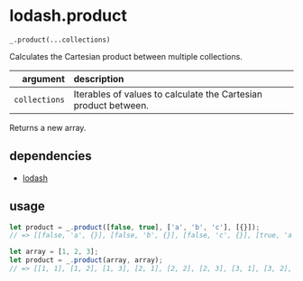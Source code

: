 # lodash.product

`_.product(...collections)`

Calculates the Cartesian product between multiple collections.

| argument | description |
| ---: | :--- |
| `collections` | Iterables of values to calculate the Cartesian product between. |

Returns a new array.

## dependencies

- [lodash](https://github.com/lodash/lodash)

## usage

```javascript
let product = _.product([false, true], ['a', 'b', 'c'], [{}]);
// => [[false, 'a', {}], [false, 'b', {}], [false, 'c', {}], [true, 'a', {}], [true, 'b', {}], [true, 'c', {}]]
```

```javascript
let array = [1, 2, 3];
let product = _.product(array, array);
// => [[1, 1], [1, 2], [1, 3], [2, 1], [2, 2], [2, 3], [3, 1], [3, 2], [3, 3]]
```
